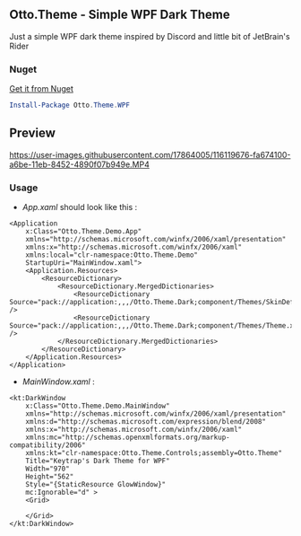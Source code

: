 ## Otto.Theme - Simple WPF Dark Theme

Just a simple WPF dark theme inspired by Discord and little bit of JetBrain's Rider


### Nuget

[Get it from Nuget](https://www.nuget.org/packages/Otto.Theme.WPF)

```Powershell
Install-Package Otto.Theme.WPF
```

## Preview

https://user-images.githubusercontent.com/17864005/116119676-fa674100-a6be-11eb-8452-4890f07b949e.MP4


### Usage

- *App.xaml* should look like this :

```xaml
<Application
    x:Class="Otto.Theme.Demo.App"
    xmlns="http://schemas.microsoft.com/winfx/2006/xaml/presentation"
    xmlns:x="http://schemas.microsoft.com/winfx/2006/xaml"
    xmlns:local="clr-namespace:Otto.Theme.Demo"
    StartupUri="MainWindow.xaml">
    <Application.Resources>
        <ResourceDictionary>
            <ResourceDictionary.MergedDictionaries>
                <ResourceDictionary Source="pack://application:,,,/Otto.Theme.Dark;component/Themes/SkinDefault.xaml" />
                <ResourceDictionary Source="pack://application:,,,/Otto.Theme.Dark;component/Themes/Theme.xaml" />
            </ResourceDictionary.MergedDictionaries>
        </ResourceDictionary>
    </Application.Resources>
</Application>
```

- *MainWindow.xaml* :

```xaml
<kt:DarkWindow
    x:Class="Otto.Theme.Demo.MainWindow"
    xmlns="http://schemas.microsoft.com/winfx/2006/xaml/presentation"
    xmlns:d="http://schemas.microsoft.com/expression/blend/2008"
    xmlns:x="http://schemas.microsoft.com/winfx/2006/xaml"
    xmlns:mc="http://schemas.openxmlformats.org/markup-compatibility/2006"
    xmlns:kt="clr-namespace:Otto.Theme.Controls;assembly=Otto.Theme"
    Title="Keytrap's Dark Theme for WPF"
    Width="970"
    Height="562"
    Style="{StaticResource GlowWindow}"
    mc:Ignorable="d" >
    <Grid>

    </Grid>
</kt:DarkWindow>
```
